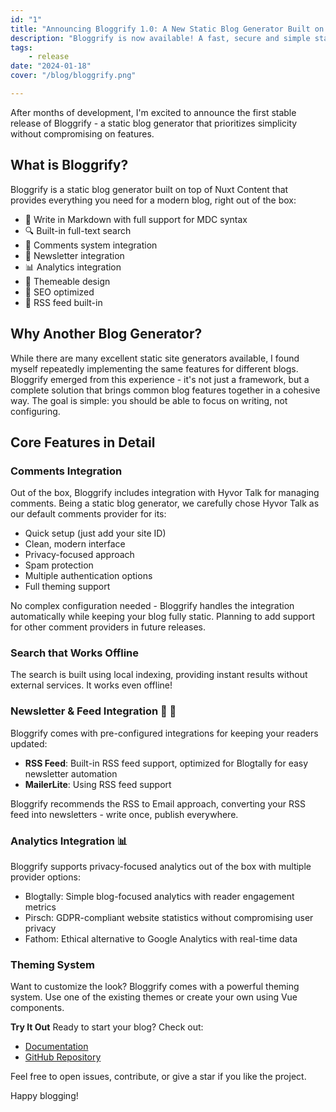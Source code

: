 ```yaml
---
id: "1"
title: "Announcing Bloggrify 1.0: A New Static Blog Generator Built on Nuxt"
description: "Bloggrify is now available! A fast, secure and simple static blog generator that brings all the features you need out of the box, powered by Nuxt-Content and Vue.js"
tags:
    - release
date: "2024-01-18"
cover: "/blog/bloggrify.png"

---
```


After months of development, I'm excited to announce the first stable release of Bloggrify - a static blog generator that prioritizes simplicity without compromising on features.

## What is Bloggrify?

Bloggrify is a static blog generator built on top of Nuxt Content that provides everything you need for a modern blog, right out of the box:

- 📝 Write in Markdown with full support for MDC syntax
- 🔍 Built-in full-text search
- 💬 Comments system integration
- 📨 Newsletter integration
- 📊 Analytics integration
- 🎨 Themeable design
- 🚀 SEO optimized 
- 📡 RSS feed built-in

## Why Another Blog Generator?
While there are many excellent static site generators available, I found myself repeatedly implementing the same features for different blogs. Bloggrify emerged from this experience - it's not just a framework, but a complete solution that brings common blog features together in a cohesive way.
The goal is simple: you should be able to focus on writing, not configuring.

## Core Features in Detail

### Comments Integration
Out of the box, Bloggrify includes integration with Hyvor Talk for managing comments. Being a static blog generator, we carefully chose Hyvor Talk as our default comments provider for its:

* Quick setup (just add your site ID)
* Clean, modern interface
* Privacy-focused approach
* Spam protection
* Multiple authentication options
* Full theming support

No complex configuration needed - Bloggrify handles the integration automatically while keeping your blog fully static. Planning to add support for other comment providers in future releases.

### Search that Works Offline
The search is built using local indexing, providing instant results without external services. It works even offline!

### Newsletter & Feed Integration 📡 📨
Bloggrify comes with pre-configured integrations for keeping your readers updated:

* **RSS Feed**: Built-in RSS feed support, optimized for Blogtally for easy newsletter automation
* **MailerLite**: Using RSS feed support

Bloggrify recommends the RSS to Email approach, converting your RSS feed into newsletters - write once, publish everywhere. 

### Analytics Integration 📊

Bloggrify supports privacy-focused analytics out of the box with multiple provider options:

* Blogtally: Simple blog-focused analytics with reader engagement metrics
* Pirsch: GDPR-compliant website statistics without compromising user privacy
* Fathom: Ethical alternative to Google Analytics with real-time data

### Theming System

Want to customize the look? Bloggrify comes with a powerful theming system. Use one of the existing themes or create your own using Vue components.

**Try It Out**
Ready to start your blog? Check out:

* [Documentation](https://bloggrify.com/)
* [GitHub Repository](https://github.com/bloggrify/bloggrify)

Feel free to open issues, contribute, or give a star if you like the project.

Happy blogging!

